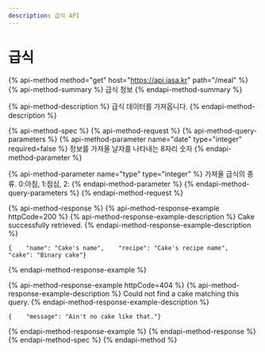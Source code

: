 ```yaml
---
description: 급식 API
---
```


# 급식

{% api-method method="get" host="https://api.iasa.kr" path="/meal" %}
{% api-method-summary %}
 급식 정보 
{% endapi-method-summary %}

{% api-method-description %}
급식 데이터를 가져옵니다.
{% endapi-method-description %}

{% api-method-spec %}
{% api-method-request %}
{% api-method-query-parameters %}
{% api-method-parameter name="date" type="integer" required=false %}
정보를 가져올 날자를 나타내는 8자리 숫자
{% endapi-method-parameter %}

{% api-method-parameter name="type" type="integer" %}
가져올 급식의 종류. 0:아침, 1:점심, 2:
{% endapi-method-parameter %}
{% endapi-method-query-parameters %}
{% endapi-method-request %}

{% api-method-response %}
{% api-method-response-example httpCode=200 %}
{% api-method-response-example-description %}
Cake successfully retrieved.
{% endapi-method-response-example-description %}

```
{    "name": "Cake's name",    "recipe": "Cake's recipe name",    "cake": "Binary cake"}
```
{% endapi-method-response-example %}

{% api-method-response-example httpCode=404 %}
{% api-method-response-example-description %}
Could not find a cake matching this query.
{% endapi-method-response-example-description %}

```
{    "message": "Ain't no cake like that."}
```
{% endapi-method-response-example %}
{% endapi-method-response %}
{% endapi-method-spec %}
{% endapi-method %}



